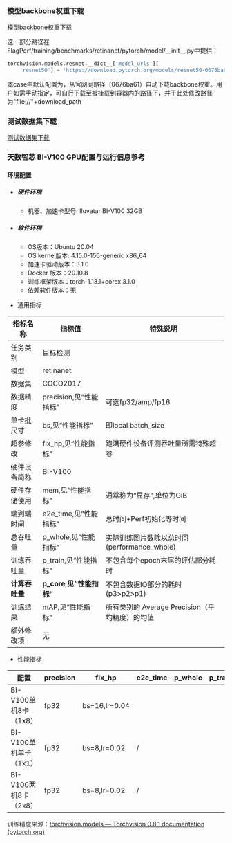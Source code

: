 ### 模型backbone权重下载
[模型backbone权重下载](https://download.pytorch.org/models/resnet50-0676ba61.pth)

这一部分路径在FlagPerf/training/benchmarks/retinanet/pytorch/model/\_\_init__.py中提供：

```python
torchvision.models.resnet.__dict__['model_urls'][
    'resnet50'] = 'https://download.pytorch.org/models/resnet50-0676ba61.pth'
```
本case中默认配置为，从官网同路径（0676ba61）自动下载backbone权重。用户如需手动指定，可自行下载至被挂载到容器内的路径下，并于此处修改路径为"file://"+download_path

### 测试数据集下载

[测试数据集下载](https://cocodataset.org/)

### 天数智芯 BI-V100 GPU配置与运行信息参考
#### 环境配置
- ##### 硬件环境
    - 机器、加速卡型号: Iluvatar BI-V100 32GB

- ##### 软件环境
   - OS版本：Ubuntu 20.04
   - OS kernel版本:  4.15.0-156-generic x86_64    
   - 加速卡驱动版本：3.1.0
   - Docker 版本：20.10.8
   - 训练框架版本：torch-1.13.1+corex.3.1.0
   - 依赖软件版本：无


* 通用指标

| 指标名称       | 指标值                  | 特殊说明                                       |
| -------------- | ----------------------- | ---------------------------------------------- |
| 任务类别       | 目标检测                |                                                |
| 模型           | retinanet               |                                                |
| 数据集         | COCO2017                |                                                |
| 数据精度       | precision,见“性能指标”  | 可选fp32/amp/fp16                              |
| 单卡批尺寸     | bs,见“性能指标”         | 即local batch_size                             |
| 超参修改       | fix_hp,见“性能指标”     | 跑满硬件设备评测吞吐量所需特殊超参             |
| 硬件设备简称   | BI-V100                 |                                                |
| 硬件存储使用   | mem,见“性能指标”        | 通常称为“显存”,单位为GiB                       |
| 端到端时间     | e2e_time,见“性能指标”   | 总时间+Perf初始化等时间                        |
| 总吞吐量       | p_whole,见“性能指标”    | 实际训练图片数除以总时间(performance_whole)    |
| 训练吞吐量     | p_train,见“性能指标”    | 不包含每个epoch末尾的评估部分耗时              |
| **计算吞吐量** | **p_core,见“性能指标”** | 不包含数据IO部分的耗时(p3>p2>p1)               |
| 训练结果       | mAP,见“性能指标”        | 所有类别的 Average Precision（平均精度）的均值 |
| 额外修改项     | 无                      |                                                |


* 性能指标

| 配置                   | precision | fix_hp        | e2e_time | p_whole | p_train | p_core | mAP   | mem        |
| ---------------------- | --------- | ------------- | -------- | ------- | ------- | ------ | ----- | ---------- |
| BI-V100单机8卡（1x8）  | fp32      | bs=16,lr=0.04 |          |         |         |        | 0.349 | 30.9/ 32.0 |
| BI-V100单机单卡（1x1） | fp32      | bs=8,lr=0.02  | /        |         |         |        | /     |            |
| BI-V100两机8卡（2x8）  | fp32      | bs=8,lr=0.02  | /        |         |         |        | /     |            |


训练精度来源：[torchvision.models — Torchvision 0.8.1 documentation (pytorch.org)](https://pytorch.org/vision/0.8/models.html?highlight=faster#torchvision.models.detection.retinanet_resnet50_fpn)
